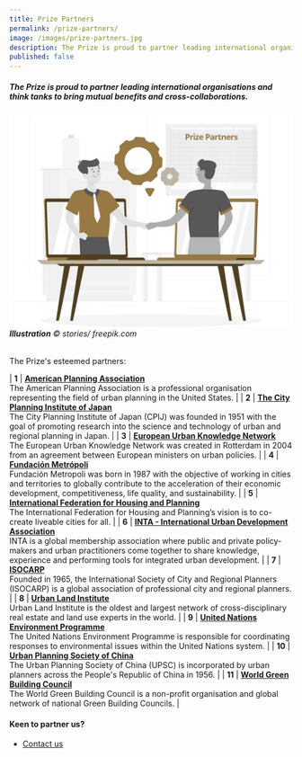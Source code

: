 ```yaml
---
title: Prize Partners
permalink: /prize-partners/
image: /images/prize-partners.jpg
description: The Prize is proud to partner leading international organisations and think tanks to bring mutual benefits and cross-collaborations.
published: false
---
```


##### The Prize is proud to partner leading international organisations and think tanks to bring mutual benefits and cross-collaborations. 

###### ![Prize Partners](/images/prize-partners.jpg/)**Illustration** © stories/ freepik.com

The Prize's esteemed partners: 

| **1** | [**American Planning Association**](http://www.planning.org) <br> The American Planning Association is a professional organisation representing the field of urban planning in the United States. |
| **2** | [**The City Planning Institute of Japan**](http://https://www.cpij.or.jp/eng/) <br> The City Planning Institute of Japan (CPIJ) was founded in 1951 with the goal of promoting research into the science and technology of urban and regional planning in Japan. |
| **3** | [**European Urban Knowledge Network**](http://www.eukn.eu) <br> The European Urban Knowledge Network was created in Rotterdam in 2004 from an agreement between European ministers on urban policies. |
| **4** | [**Fundación Metrópoli**](http://www.fundacion-metropoli.org) <br> Fundación Metropoli was born in 1987 with the objective of working in cities and territories to globally contribute to the acceleration of their economic development, competitiveness, life quality, and sustainability. |
| **5** | [**International Federation for Housing and Planning**](https://www.ifhp.org/) <br> The International Federation for Housing and Planning’s vision is to co-create liveable cities for all. |
| **6** | [**INTA - International Urban Development Association**](https://inta-aivn.org/en/) <br> INTA is a global membership association where public and private policy-makers and urban practitioners come together to share knowledge, experience and performing tools for integrated urban development. |
| **7** | [**ISOCARP**](https://isocarp.org/) <br> Founded in 1965, the International Society of City and Regional Planners (ISOCARP) is a global association of professional city and regional planners. |
| **8** | [**Urban Land Institute**](https://uli.org/) <br> Urban Land Institute is the oldest and largest network of cross-disciplinary real estate and land use experts in the world. |
| **9** | [**United Nations Environment Programme**](https://www.unenvironment.org/) <br> The United Nations Environment Programme is responsible for coordinating responses to environmental issues within the United Nations system. |
| **10** | [**Urban Planning Society of China**](http://en.planning.org.cn/) <br> The Urban Planning Society of China (UPSC) is incorporated by urban planners across the People's Republic of China in 1956. |
| **11** | [**World Green Building Council**](https://www.worldgbc.org/) <br> The World Green Building Council is a non-profit organisation and global network of national Green Building Councils. |

#### **Keen to partner us?**

- [Contact us](/feedback/) 
